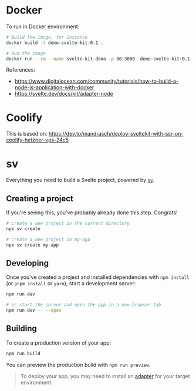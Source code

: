 


# Docker

To run in Docker environment:

```sh
# Build the image, for instance
docker build -t demo-svelte-kit:0.1 .

# Run the image
docker run --rm --name svelte-kit-demo -p 80:3000  demo-svelte-kit:0.1
```

References:
- https://www.digitalocean.com/community/tutorials/how-to-build-a-node-js-application-with-docker
- https://svelte.dev/docs/kit/adapter-node

# Coolify

This is based on: https://dev.to/mandrasch/deploy-sveltekit-with-ssr-on-coolify-hetzner-vps-24c5

# sv

Everything you need to build a Svelte project, powered by [`sv`](https://github.com/sveltejs/cli).

## Creating a project

If you're seeing this, you've probably already done this step. Congrats!

```sh
# create a new project in the current directory
npx sv create

# create a new project in my-app
npx sv create my-app
```

## Developing

Once you've created a project and installed dependencies with `npm install` (or `pnpm install` or `yarn`), start a development server:

```sh
npm run dev

# or start the server and open the app in a new browser tab
npm run dev -- --open
```

## Building

To create a production version of your app:

```sh
npm run build
```

You can preview the production build with `npm run preview`.

> To deploy your app, you may need to install an [adapter](https://svelte.dev/docs/kit/adapters) for your target environment.
